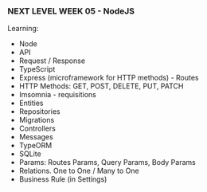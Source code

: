### NEXT LEVEL WEEK 05 - NodeJS 

Learning:
- Node 
- API
- Request / Response
- TypeScript
- Express (microframework for HTTP methods) - Routes
- HTTP Methods: GET, POST, DELETE, PUT, PATCH
- Imsomnia - requisitions
- Entities
- Repositories
- Migrations
- Controllers
- Messages
- TypeORM
- SQLite
- Params: Routes Params, Query Params, Body Params
- Relations. One to One / Many to One
- Business Rule (in Settings)
